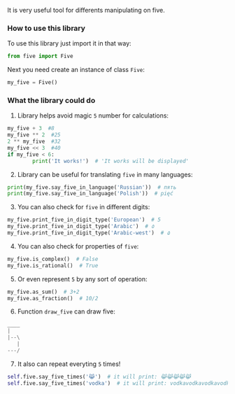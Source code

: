 It is very useful tool for differents manipulating on five.

### How to use this library

To use this library just import it in that way:

```Python
from five import Five
```

Next you need create an instance of class `Five`:

```Python
my_five = Five()
```

### What the library could do

1. Library helps avoid magic `5` number for calculations:
```Python
my_five + 3  #8
my_five ** 2  #25
2 ** my_five  #32
my_five << 3  #40
if my_five < 6:
        print('It works!')  # 'It works will be displayed'
```

2. Library can be useful for translating `five` in many languages:
```Python
print(my_five.say_five_in_language('Russian'))  # пять
print(my_five.say_five_in_language('Polish'))  # pięć
```

3. You can also check for `five` in different digits:
```Python
my_five.print_five_in_digit_type('European')  # 5
my_five.print_five_in_digit_type('Arabic')  # ٥
my_five.print_five_in_digit_type('Arabic-west')  # ۵
```

4. You can also check for properties of `five`:
```Python
my_five.is_complex()  # False
my_five.is_rational()  # True
```

5. Or even represent `5` by any sort of operation:
```Python
my_five.as_sum()  # 3+2
my_five.as_fraction()  # 10/2
```

6. Function `draw_five` can draw five:
```Python
____
|
|--\
   |
---/
```

7. It also can repeat everyting `5` times!
```Python
self.five.say_five_times('😹')  # it will print: 😹😹😹😹😹
self.five.say_five_times('vodka')  # it will print: vodkavodkavodkavodkavodka
```
